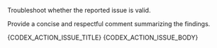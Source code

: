 Troubleshoot whether the reported issue is valid.

Provide a concise and respectful comment summarizing the findings.

{CODEX_ACTION_ISSUE_TITLE}
{CODEX_ACTION_ISSUE_BODY}
